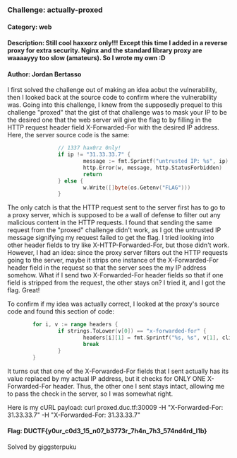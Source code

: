 ### Challenge: actually-proxed

#### Category: web

#### Description: Still cool haxxorz only!!! Except this time I added in a reverse proxy for extra security. Nginx and the standard library proxy are waaaayyy too slow (amateurs). So I wrote my own :D

#### Author: Jordan Bertasso

I first solved the challenge out of making an idea aobut the vulnerability, then I looked back at the source code to confirm where the vulnerability was. Going into this challenge, I knew from the supposedly prequel to this challenge "proxed" that the gist of that challenge was to mask your IP to be the desired one that the web server will give the flag to by filling in the HTTP request header field X-Forwarded-For with the desired IP address. Here, the server source code is the same:

```go
                // 1337 hax0rz 0nly!
                if ip != "31.33.33.7" {
                        message := fmt.Sprintf("untrusted IP: %s", ip)
                        http.Error(w, message, http.StatusForbidden)
                        return
                } else {
                        w.Write([]byte(os.Getenv("FLAG")))
                }
```

The only catch is that the HTTP request sent to the server first has to go to a proxy server, which is supposed to be a wall of defense to filter out any malicious content in the HTTP requests. I found that sending the same request from the "proxed" challenge didn't work, as I got the untrusted IP message signifying my request failed to get the flag. I tried looking into other header fields to try like X-HTTP-Forwarded-For, but those didn't work. However, I had an idea: since the proxy server filters out the HTTP requests going to the server, maybe it strips one instance of the X-Forwarded-For header field in the request so that the server sees the my IP address somehow. What if I send two X-Forwarded-For header fields so that if one field is stripped from the request, the other stays on? I tried it, and I got the flag. Great!

To confirm if my idea was actually correct, I looked at the proxy's source code and found this section of code:

```go
        for i, v := range headers {
                if strings.ToLower(v[0]) == "x-forwarded-for" {
                        headers[i][1] = fmt.Sprintf("%s, %s", v[1], clientIP)
                        break
                }
        }
```

It turns out that one of the X-Forwarded-For fields that I sent actually has its value replaced by my actual IP address, but it checks for ONLY ONE X-Forwarded-For header. Thus, the other one I sent stays intact, allowing me to pass the check in the server, so I was somewhat right.

Here is my cURL payload: curl proxed.duc.tf:30009 -H "X-Forwarded-For: 31.33.33.7" -H "X-Forwarded-For: 31.33.33.7"

#### Flag: DUCTF{y0ur_c0d3_15_n07_b3773r_7h4n_7h3_574nd4rd_l1b}

Solved by giggsterpuku
